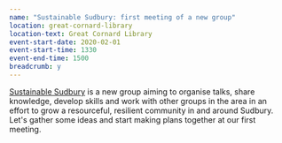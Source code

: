 ```yaml
---
name: "Sustainable Sudbury: first meeting of a new group"
location: great-cornard-library
location-text: Great Cornard Library
event-start-date: 2020-02-01
event-start-time: 1330
event-end-time: 1500
breadcrumb: y
---
```


[Sustainable Sudbury](https://www.facebook.com/groups/510540616256578/) is a new group aiming to organise talks, share knowledge, develop skills and work with other groups in the area in an effort to grow a resourceful, resilient community in and around Sudbury. Let's gather some ideas and start making plans together at our first meeting.
